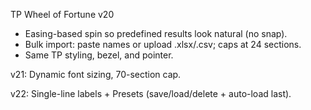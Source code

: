 TP Wheel of Fortune v20
- Easing-based spin so predefined results look natural (no snap).
- Bulk import: paste names or upload .xlsx/.csv; caps at 24 sections.
- Same TP styling, bezel, and pointer.


v21: Dynamic font sizing, 70-section cap.

v22: Single-line labels + Presets (save/load/delete + auto-load last).